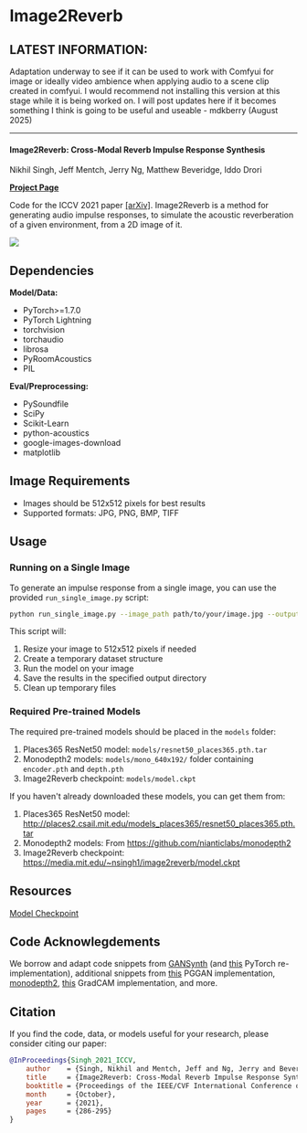 # Image2Reverb

## LATEST INFORMATION:

Adaptation underway to see if it can be used to work with Comfyui for image or ideally video ambience when applying audio to a scene clip created in comfyui. I would recommend not installing this version at this stage while it is being worked on. I will post updates here if it becomes something I think is going to be useful and useable - mdkberry (August 2025)

---

#### Image2Reverb: Cross-Modal Reverb Impulse Response Synthesis
Nikhil Singh, Jeff Mentch, Jerry Ng, Matthew Beveridge, Iddo Drori

[__Project Page__](https://web.media.mit.edu/~nsingh1/image2reverb/)

Code for the ICCV 2021 paper [[arXiv]](https://arxiv.org/abs/2103.14201). Image2Reverb is a method for generating audio impulse responses, to simulate the acoustic reverberation of a given environment, from a 2D image of it.

![](webpage/src/splash.png)


## Dependencies

**Model/Data:**

* PyTorch>=1.7.0
* PyTorch Lightning
* torchvision
* torchaudio
* librosa
* PyRoomAcoustics
* PIL

**Eval/Preprocessing:**

* PySoundfile
* SciPy
* Scikit-Learn
* python-acoustics
* google-images-download
* matplotlib

## Image Requirements

* Images should be 512x512 pixels for best results
* Supported formats: JPG, PNG, BMP, TIFF

## Usage

### Running on a Single Image

To generate an impulse response from a single image, you can use the provided `run_single_image.py` script:

```bash
python run_single_image.py --image_path path/to/your/image.jpg --output_dir ./results
```

This script will:
1. Resize your image to 512x512 pixels if needed
2. Create a temporary dataset structure
3. Run the model on your image
4. Save the results in the specified output directory
5. Clean up temporary files

### Required Pre-trained Models

The required pre-trained models should be placed in the `models` folder:
1. Places365 ResNet50 model: `models/resnet50_places365.pth.tar`
2. Monodepth2 models: `models/mono_640x192/` folder containing `encoder.pth` and `depth.pth`
3. Image2Reverb checkpoint: `models/model.ckpt`

If you haven't already downloaded these models, you can get them from:
1. Places365 ResNet50 model: http://places2.csail.mit.edu/models_places365/resnet50_places365.pth.tar
2. Monodepth2 models: From https://github.com/nianticlabs/monodepth2
3. Image2Reverb checkpoint: https://media.mit.edu/~nsingh1/image2reverb/model.ckpt

## Resources

[Model Checkpoint](https://media.mit.edu/~nsingh1/image2reverb/model.ckpt)


## Code Acknowlegdements

We borrow and adapt code snippets from [GANSynth](https://github.com/magenta/magenta/tree/master/magenta/models/gansynth) (and [this](https://github.com/ss12f32v/GANsynth-pytorch) PyTorch re-implementation), additional snippets from [this](https://github.com/shanexn/pytorch-pggan) PGGAN implementation, [monodepth2](https://github.com/nianticlabs/monodepth2), [this](https://github.com/jacobgil/pytorch-grad-cam) GradCAM implementation, and more.

## Citation

If you find the code, data, or models useful for your research, please consider citing our paper:

```bibtex
@InProceedings{Singh_2021_ICCV,
    author    = {Singh, Nikhil and Mentch, Jeff and Ng, Jerry and Beveridge, Matthew and Drori, Iddo},
    title     = {Image2Reverb: Cross-Modal Reverb Impulse Response Synthesis},
    booktitle = {Proceedings of the IEEE/CVF International Conference on Computer Vision (ICCV)},
    month     = {October},
    year      = {2021},
    pages     = {286-295}
}
```
